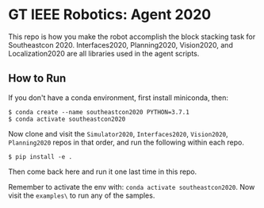 # GT IEEE Robotics: Agent 2020
This repo is how you make the robot accomplish the block stacking task for Southeastcon 2020. Interfaces2020, Planning2020, Vision2020, and Localization2020 are all libraries used in the agent scripts.

## How to Run

If you don't have a conda environment, first install miniconda, then:
```
$ conda create --name southeastcon2020 PYTHON=3.7.1
$ conda activate southeastcon2020
```
Now clone and visit the `Simulator2020`, `Interfaces2020`, `Vision2020`, `Planning2020` repos in that order, and run the following within each repo.
```
$ pip install -e .
```
Then come back here and run it one last time in this repo.

Remember to activate the env with: `conda activate southeastcon2020`. Now visit the `examples\` to run any of the samples.
